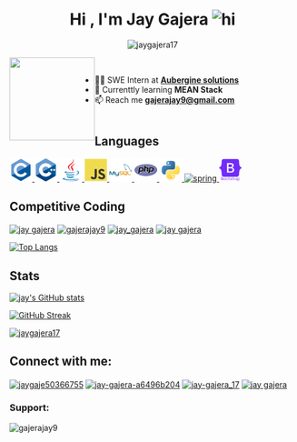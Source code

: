 <h1 align="center">Hi , I'm Jay Gajera  <img width="40" height="40" src="https://user-images.githubusercontent.com/1303154/88677602-1635ba80-d120-11ea-84d8-d263ba5fc3c0.gif" width="28px" alt="hi"></h1>
<p align="center"> <img src="https://komarev.com/ghpvc/?username=jaygajera17&label=Profile%20views&color=0e75b6&style=for-the-badge" alt="jaygajera17" /> </p>
<img align="left" width="150" height="146" src="https://github.com/M0nica/M0nica/blob/main/octomonica/m0nica-octocat-rotating.gif?raw=true"></a>
<br>

- 🧑‍💻 SWE Intern at <a href="https://www.auberginesolutions.com/"> **Aubergine solutions** </a>
- 🏫 Currenttly learning  **MEAN Stack**
- 📫 Reach me **gajerajay9@gmail.com**
<br></br>
## Languages
 <a href="https://www.cprogramming.com/" target="_blank" rel="noreferrer"> <img src="https://raw.githubusercontent.com/devicons/devicon/master/icons/c/c-original.svg" alt="c" width="40" height="40"/> </a> <a href="https://www.w3schools.com/cpp/" target="_blank" rel="noreferrer"> <img src="https://raw.githubusercontent.com/devicons/devicon/master/icons/cplusplus/cplusplus-original.svg" alt="cplusplus" width="40" height="40"/> </a> <a href="https://www.java.com" target="_blank" rel="noreferrer"> <img src="https://raw.githubusercontent.com/devicons/devicon/master/icons/java/java-original.svg" alt="java" width="40" height="40"/> </a> <a href="https://developer.mozilla.org/en-US/docs/Web/JavaScript" target="_blank" rel="noreferrer"> <img src="https://raw.githubusercontent.com/devicons/devicon/master/icons/javascript/javascript-original.svg" alt="javascript" width="40" height="40"/> </a> <a href="https://www.mysql.com/" target="_blank" rel="noreferrer"> <img src="https://raw.githubusercontent.com/devicons/devicon/master/icons/mysql/mysql-original-wordmark.svg" alt="mysql" width="40" height="40"/> </a> <a href="https://www.php.net" target="_blank" rel="noreferrer"> <img src="https://raw.githubusercontent.com/devicons/devicon/master/icons/php/php-original.svg" alt="php" width="40" height="40"/> </a> <a href="https://www.python.org" target="_blank" rel="noreferrer"> <img src="https://raw.githubusercontent.com/devicons/devicon/master/icons/python/python-original.svg" alt="python" width="40" height="40"/> </a> <a href="https://spring.io/" target="_blank" rel="noreferrer"> <img src="https://www.vectorlogo.zone/logos/springio/springio-icon.svg" alt="spring" width="40" height="40"/> </a> <a href="https://getbootstrap.com" target="_blank" rel="noreferrer"> <img src="https://raw.githubusercontent.com/devicons/devicon/master/icons/bootstrap/bootstrap-plain-wordmark.svg" alt="bootstrap" width="40" height="40"/> <br></a> 

## Competitive Coding 
<a href="https://www.leetcode.com/Jay_Gajera" target="blank"><img align="center" src="https://raw.githubusercontent.com/rahuldkjain/github-profile-readme-generator/master/src/images/icons/Social/leet-code.svg" alt="jay gajera" height="30" width="40" /></a>
<a href="https://auth.geeksforgeeks.org/user/gajerajay9" target="blank"><img align="center" src="https://raw.githubusercontent.com/rahuldkjain/github-profile-readme-generator/master/src/images/icons/Social/geeks-for-geeks.svg" alt="gajerajay9" height="30" width="40" /></a>
<a href="https://www.codechef.com/users/jay_gajera" target="blank"><img align="center" src="https://cdn.jsdelivr.net/npm/simple-icons@3.1.0/icons/codechef.svg" alt="jay_gajera" height="30" width="40" /></a>
<a href="https://www.hackerrank.com/jay gajera" target="blank"><img align="center" src="https://raw.githubusercontent.com/rahuldkjain/github-profile-readme-generator/master/src/images/icons/Social/hackerrank.svg" alt="jay gajera" height="30" width="40" /></a>

</p>

[![Top Langs](https://github-readme-stats.vercel.app/api/top-langs/?username=jaygajera17&layout=compact)](https://github.com/jaygajera17/github-readme-stats)

## Stats
[![jay's GitHub stats](https://github-readme-stats.vercel.app/api?username=jaygajera17&show_icons=true&theme=radical)](https://github.com/jaygajera17/github-readme-stats)

[![GitHub Streak](https://github-readme-streak-stats.herokuapp.com?user=jaygajera17&theme=monokai&date_format=j%20M%5B%20Y%5D)](https://git.io/streak-stats)


<!---![](https://activity-graph.herokuapp.com/graph?username=jaygajera17&theme=react-dark&area=true)--->
<p align="left"> <a href="https://github.com/ryo-ma/github-profile-trophy"><img src="https://github-profile-trophy.vercel.app/?username=jaygajera17" alt="jaygajera17" /></a> </p>


## Connect with me:
<p align="left">
<a href="https://twitter.com/Jay_Gajera17" target="blank"><img align="center" src="https://raw.githubusercontent.com/rahuldkjain/github-profile-readme-generator/master/src/images/icons/Social/twitter.svg" alt="jaygaje50366755" height="30" width="40" /></a>
<a href="https://linkedin.com/in/jay-gajera-a6496b204" target="blank"><img align="center" src="https://raw.githubusercontent.com/rahuldkjain/github-profile-readme-generator/master/src/images/icons/Social/linked-in-alt.svg" alt="jay-gajera-a6496b204" height="30" width="40" /></a>
<a href="https://instagram.com/jay_gajera_17" target="blank"><img align="center" src="https://raw.githubusercontent.com/rahuldkjain/github-profile-readme-generator/master/src/images/icons/Social/instagram.svg" alt="jay-gajera_17" height="30" width="40" /></a>
<a href="https://www.youtube.com/channel/UCtQGWR3bIlLV2GFDF3aeJqw" target="blank"><img align="center" src="https://raw.githubusercontent.com/rahuldkjain/github-profile-readme-generator/master/src/images/icons/Social/youtube.svg" alt="jay gajera" height="30" width="40" /></a>



<h3 align="left">Support:</h3>
<p><a href="https://www.buymeacoffee.com/gajerajay9I"> <img align="left" src="https://cdn.buymeacoffee.com/buttons/v2/default-yellow.png" height="50" width="210" alt="gajerajay9" /></a></p><br><br>
